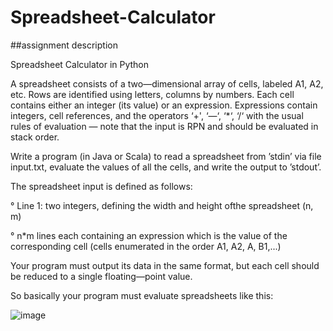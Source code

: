 # Spreadsheet-Calculator


##assignment description

Spreadsheet Calculator in Python

A spreadsheet consists of a two—dimensional array of cells, labeled A1, A2, etc. Rows are identified using letters, columns by numbers. Each cell contains either an integer (its value) or an expression. Expressions contain integers, cell references, and the operators ‘+', ‘—‘, ‘*‘, ‘/‘ with the usual rules of evaluation — note that the input is RPN and should be evaluated in stack order.

Write a program (in Java or Scala) to read a spreadsheet from ’stdin’ via file input.txt, evaluate the values of all the cells, and write the output to ’stdout’.

The spreadsheet input is defined as follows:

  ° Line 1: two integers, defining the width and height ofthe spreadsheet (n, m)

  ° n*m lines each containing an expression which is the value of the corresponding cell (cells enumerated in the order A1, A2, A, B1,...)

Your program must output its data in the same format, but each cell should be reduced to a single floating—point value.

So basically your program must evaluate spreadsheets like this:

![image](https://user-images.githubusercontent.com/20688709/151809497-14d6e20b-7714-4448-b79e-f5e29392bf32.png)
